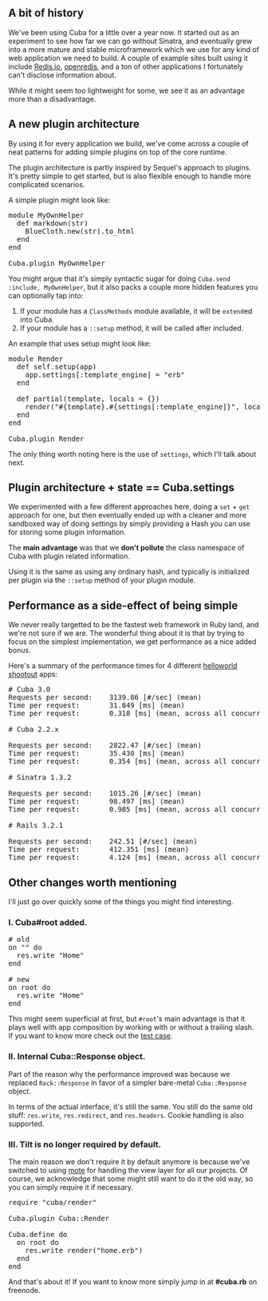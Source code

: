 ## A bit of history

We've been using Cuba for a little over a year now. It started out as
an experiment to see how far we can go without Sinatra, and eventually
grew into a more mature and stable microframework which we use for
any kind of web application we need to build. A couple of example sites
built using it include [Redis.io][redis-io], [openredis][openredis], and
a ton of other applications I fortunately can't disclose information
about.

While it might seem too lightweight for some, we see it as an advantage
more than a disadvantage.

## A new plugin architecture

By using it for every application we build, we've come across a couple
of neat patterns for adding simple plugins on top of the core runtime.

The plugin architecture is partly inspired by Sequel's approach to plugins.
It's pretty simple to get started, but is also flexible enough to handle
more complicated scenarios.

A simple plugin might look like:

<pre class="prettyprint">
module MyOwnHelper
  def markdown(str)
    BlueCloth.new(str).to_html
  end
end

Cuba.plugin MyOwnHelper
</pre>

You might argue that it's simply syntactic sugar for doing
`Cuba.send :include, MyOwnHelper`, but it also packs a couple more hidden
features you can optionally tap into:

1. If your module has a `ClassMethods` module available, it will be
   `extend`ed into Cuba.
2. If your module has a `::setup` method, it will be called after included.

An example that uses setup might look like:

<pre class="prettyprint">
module Render
  def self.setup(app)
    app.settings[:template_engine] = "erb"
  end

  def partial(template, locals = {})
    render("#{template}.#{settings[:template_engine]}", locals)
  end
end

Cuba.plugin Render
</pre>

The only thing worth noting here is the use of `settings`, which I'll
talk about next.

## Plugin architecture + state == Cuba.settings

We experimented with a few different approaches here, doing a `set` + `get`
approach for one, but then eventually ended up with a cleaner and more
sandboxed way of doing settings by simply providing a Hash you can use
for storing some plugin information.

The __main advantage__ was that we __don't pollute__ the class namespace of
Cuba with plugin related information.

Using it is the same as using any ordinary hash, and typically is initialized
per plugin via the `::setup` method of your plugin module.


## Performance as a side-effect of being simple

We never really targetted to be the fastest web framework in Ruby land,
and we're not sure if we are. The wonderful thing about it is that by
trying to focus on the simplest implementation, we get performance as a
nice added bonus.

Here's a summary of the performance times for 4 different
[helloworld shootout][shootout] apps:

[shootout]: http://github.com/cyx/shootout
[redis-io]: http://redis.io/
[openredis]: http://openredis.com/


<pre>
# Cuba 3.0
Requests per second:    3139.86 [#/sec] (mean)
Time per request:       31.849 [ms] (mean)
Time per request:       0.318 [ms] (mean, across all concurrent requests)

# Cuba 2.2.x

Requests per second:    2822.47 [#/sec] (mean)
Time per request:       35.430 [ms] (mean)
Time per request:       0.354 [ms] (mean, across all concurrent requests)

# Sinatra 1.3.2

Requests per second:    1015.26 [#/sec] (mean)
Time per request:       98.497 [ms] (mean)
Time per request:       0.985 [ms] (mean, across all concurrent requests)

# Rails 3.2.1

Requests per second:    242.51 [#/sec] (mean)
Time per request:       412.351 [ms] (mean)
Time per request:       4.124 [ms] (mean, across all concurrent requests)
</pre>

## Other changes worth mentioning

I'll just go over quickly some of the things you might find interesting.

### I. Cuba#root added.

<pre class="prettyprint">
# old
on "" do
  res.write "Home"
end

# new
on root do
  res.write "Home"
end
</pre>

This might seem superficial at first, but `#root`'s main advantage is that
it plays well with app composition by working with or without a trailing
slash. If you want to know more check out the [test case][root].

[root]: https://github.com/soveran/cuba/blob/master/test/root.rb#L42-L82

### II. Internal Cuba::Response object.

Part of the reason why the performance improved was because we replaced
`Rack::Response` in favor of a simpler bare-metal `Cuba::Response` object.

In terms of the actual interface, it's still the same. You still do the
same old stuff: `res.write`, `res.redirect`, and `res.headers`. Cookie
handling is also supported.

### III. Tilt is no longer required by default.

The main reason we don't require it by default anymore is because
we've switched to using [mote][mote] for handling the view layer for
all our projects. Of course, we acknowledge that some might still want to
do it the old way, so you can simply require it if necessary.

[mote]: http://github.com/soveran/mote

<pre class="prettyprint">
require "cuba/render"

Cuba.plugin Cuba::Render

Cuba.define do
  on root do
    res.write render("home.erb")
  end
end
</pre>

And that's about it! If you want to know more simply jump in at __#cuba.rb__
on freenode.
